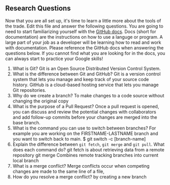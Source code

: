 ## Research Questions

Now that you are all set up, it's time to learn a little more about the tools of the trade. Edit this file and answer the following questions. You are going to need to start familiarizing yourself with the [GitHub docs](https://docs.github.com/en). Docs (short for documentation) are the instructions on how to use a languge or program. A large part of your job as a developer will be learning how to read and work with documentation. Please reference the GitHub docs when answering the questions below. If you cannot find what you are looking for in the docs, you can always start to practice your Google skills!

1. What is Git?
Git is an Open Source Distributed Version Control System.
2. What is the difference between Git and GitHub?
 Git is a version control system that lets you manage and keep track of your source code history. GitHub is a cloud-based hosting service that lets you manage Git repositories.
3. Why do we create a branch?
To make changes to a code source without changing the original copy
4. What is the purpose of a Pull Request?
Once a pull request is opened, you can discuss and review the potential changes with collaborators and add follow-up commits before your changes are merged into the base branch.
5. What is the command you can use to switch between branches? For example you are working on the FIRSTNAME-LASTNAME branch and you want to switch back to main.
$ git switch -c [branch-name]
6. Explain the difference between `git fetch`, `git merge` and `git pull`. What does each command do?
git fetch is about retrieving data from a remote repository
git merge Combines remote tracking branches into current local branch
7. What is a merge conflict?
Merge conflicts occur when competing changes are made to the same line of a file,
8. How do you resolve a merge conflict?
by creating a new branch
